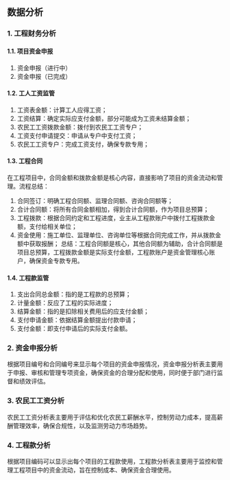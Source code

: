 ## 数据分析

### 1. 工程财务分析

#### 1.1. 项目资金申报
1. 资金申报（进行中）
2. 资金申报（已完成）

#### 1.2. 工人工资监管
1. 工资表金额：计算工人应得工资；
2. 工资结算：确定实际应支付金额，部分可能成为工资未结算金额；
3. 农民工工资拨款金额：拨付到农民工工资专户；
4. 工资支付申请提交：申请从专户中支付工资；
5. 农民工工资专户：完成工资支付，确保专款专用；

#### 1.3. 工程合同
在工程项目中，合同金额和拨款金额是核心内容，直接影响了项目的资金流动和管理。流程总结：
1. 合同签订：明确工程合同额、监理合同额、咨询合同额等；
2. 合计合同额：将所有合同金额相加，得到合计合同额，作为项目总预算；
3. 工程拨款：根据合同约定和工程进度，业主从工程款账户中拨付工程拨款金额，支付给相关单位；
4. 资金使用：施工单位、监理单位、咨询单位等根据合同完成工作，并从拨款金额中获取报酬；
总结：工程合同额是核心，其他合同额为辅助，合计合同额是项目总预算，工程拨款金额是实际支付金额，工程款账户是资金管理核心账户，确保资金专款专用。

#### 1.4. 工程款监管
1. 支出合同总金额：指的是工程款的总预算；
2. 计量金额：反应了工程的实际进度；
3. 结算金额：指的是扣除相关费用后的应支付金额；
4. 支付申请金额：依据结算金额提出付款申请；
5. 支付金额：即支付申请后的实际支付金额。

### 2. 资金申报分析
根据项目编号和合同编号来显示每个项目的资金申报情况，资金申报分析表主要用于申报、审核和管理专项资金，确保资金的合理分配和使用，同时便于部门进行监督和绩效评估。

### 3. 农民工工资分析
农民工工资分析表主要用于评估和优化农民工薪酬水平，控制劳动力成本，提高薪酬管理效率，确保合规性，以及监测劳动力市场趋势。

### 4. 工程款分析
根据项目编码可以显示出每个项目的工程款使用，工程款分析表主要用于监控和管理工程项目中的资金流动，旨在控制成本、确保资金合理使用。
